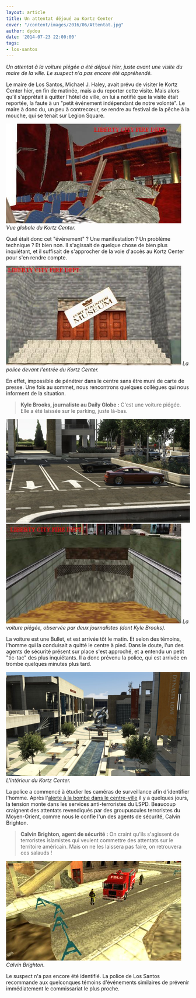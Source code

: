 ```yaml
---
layout: article
title: Un attentat déjoué au Kortz Center
cover: "/content/images/2016/06/Attentat.jpg"
author: dydou
date: '2014-07-23 22:00:00'
tags:
- los-santos
---
```


_Un attentat à la voiture piégée a été déjoué hier, juste avant une visite du maire de la ville. Le suspect n'a pas encore été appréhendé._

Le maire de Los Santos, Michael J. Haley, avait prévu de visiter le Kortz Center hier, en fin de matinée, mais a du reporter cette visite. Mais alors qu'il s'apprêtait à quitter l'hôtel de ville, on lui a notifié que la visite était reportée, la faute à un "petit événement indépendant de notre volonté". Le maire à donc du, un peu à contrecœur, se rendre au festival de la pêche à la mouche, qui se tenait sur Legion Square.

![Vue globale du Kortz Center.](/content/images/2016/06/Attentat2.jpg)
_Vue globale du Kortz Center._

Quel était donc cet "événement" ? Une manifestation ? Un problème technique ? Et bien non. Il s'agissait de quelque chose de bien plus inquiétant, et il suffisait de s'approcher de la voie d'accès au Kortz Center pour s'en rendre compte.

![La police devant l'entrée du Kortz Center.](/content/images/2016/06/Attentat6.jpg)
_La police devant l'entrée du Kortz Center._

En effet, impossible de pénétrer dans le centre sans être muni de carte de presse. Une fois au sommet, nous rencontrons quelques collègues qui nous informent de la situation.

> **Kyle Brooks, journaliste au Daily Globe :** C'est une voiture piégée. Elle a été laissée sur le parking, juste là-bas.

![](/content/images/2016/06/Attentat1.jpg)
![La voiture piégée, observée par deux journalistes (dont Kyle Brooks).](/content/images/2016/06/Attentat3.jpg)
_La voiture piégée, observée par deux journalistes (dont Kyle Brooks)._

La voiture est une Bullet, et est arrivée tôt le matin. Et selon des témoins, l'homme qui la conduisait a quitté le centre à pied. Dans le doute, l'un des agents de sécurité présent sur place s'est approché, et a entendu un petit "tic-tac" des plus inquiétants. Il a donc prévenu la police, qui est arrivée en trombe quelques minutes plus tard.

![L'intérieur du Kortz Center.](/content/images/2016/06/Attentat5.jpg)
_L'intérieur du Kortz Center._

La police a commencé à étudier les caméras de surveillance afin d'identifier l'homme. Après l'[alerte à la bombe dans le centre-ville](/2014/07/12/alerte-a-la-bombe-dans-le-centre-ville/) il y a quelques jours, la tension monte dans les services anti-terroristes du LSPD. Beaucoup craignent des attentats revendiqués par des groupuscules terroristes du Moyen-Orient, comme nous le confie l'un des agents de sécurité, Calvin Brighton.

> **Calvin Brighton, agent de sécurité :** On craint qu'ils s'agissent de terroristes islamistes qui veulent commettre des attentats sur le territoire américain. Mais on ne les laissera pas faire, on retrouvera ces salauds !

![Calvin Brighton.](/content/images/2016/06/Attentat4.jpg)
_Calvin Brighton._

Le suspect n'a pas encore été identifié. La police de Los Santos recommande aux quelconques témoins d'événements similaires de prévenir immédiatement le commissariat le plus proche.